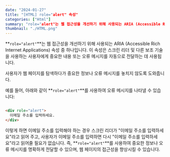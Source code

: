 ```yaml
---
date: "2024-01-27"
title: "[HTML] role="alert" 속성"
categories: ["Html"]
summary: "role="alert"는 웹 접근성을 개선하기 위해 사용되는 ARIA (Accessible Rich Internet Applications) 속성 중 하나입니다."
thumbnail: "./HTML.png"
---
```


**`role="alert"`**는 웹 접근성을 개선하기 위해 사용되는 ARIA (Accessible Rich Internet Applications) 속성 중 하나입니다. 이 속성은 스크린 리더 및 다른 보조 기술을 사용하는 사용자에게 중요한 내용 또는 오류 메시지를 자동으로 전달하는 데 사용됩니다.

 사용자가 웹 페이지를 탐색하다가 중요한 정보나 오류 메시지를 놓치지 않도록 도와줍니다.

예를 들어, 아래와 같이 **`role="alert"`**를 사용하여 오류 메시지를 나타낼 수 있습니다:

```html

<div role="alert">
  이메일 주소를 입력하세요.
</div>

```

이렇게 하면 이메일 주소를 입력해야 하는 경우 스크린 리더가 "이메일 주소를 입력하세요"라고 읽어 주고, 사용자가 이메일 주소를 입력하면 다시 "이메일 주소를 입력하세요"라고 읽어줄 필요가 없습니다. 즉, **`role="alert"`**를 사용하여 중요한 정보나 오류 메시지를 명확하게 전달할 수 있으며, 웹 페이지의 접근성을 향상시킬 수 있습니다.